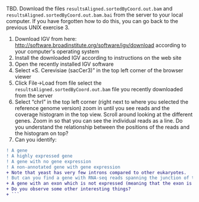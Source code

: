 TBD.
Download the files `resultsAligned.sortedByCoord.out.bam` and `resultsAligned.sortedByCoord.out.bam.bai` from the server to your local computer. If you have forgotten how to do this, you can go back to the previous UNIX exercise 3.
          
1. Download IGV from here: http://software.broadinstitute.org/software/igv/download according to your computer's operating system
2. Install the downloaded IGV according to instructions on the web site
3. Open the recently installed IGV software
4. Select «S. Cerevisiae (sacCer3)” in the top left corner of the browser viewer
5. Click File->Load from file select the `resultsAligned.sortedByCoord.out.bam` file you recently downloaded from the server
6. Select “chrI” in the top left corner (right next to where you selected the reference genome version) zoom in until you see reads and the coverage histogram in the top view. Scroll around looking at the different genes. Zoom in so that you can see the individual reads as a line. Do you understand the relationship between the positions of the reads and the histogram on top?
7. Can you identify:
```diff
! A gene
! A highly expressed gene
! A gene with no gene expression
! A non-annotated gene with gene expression
+ Note that yeast has very few introns compared to other eukaryotes.
! But can you find a gene with RNA-seq reads spanning the junction of two exons
+ A gene with an exon which is not expressed (meaning that the exon is skipped in the splicing)
+ Do you observe some other interesting things?
+ ```
